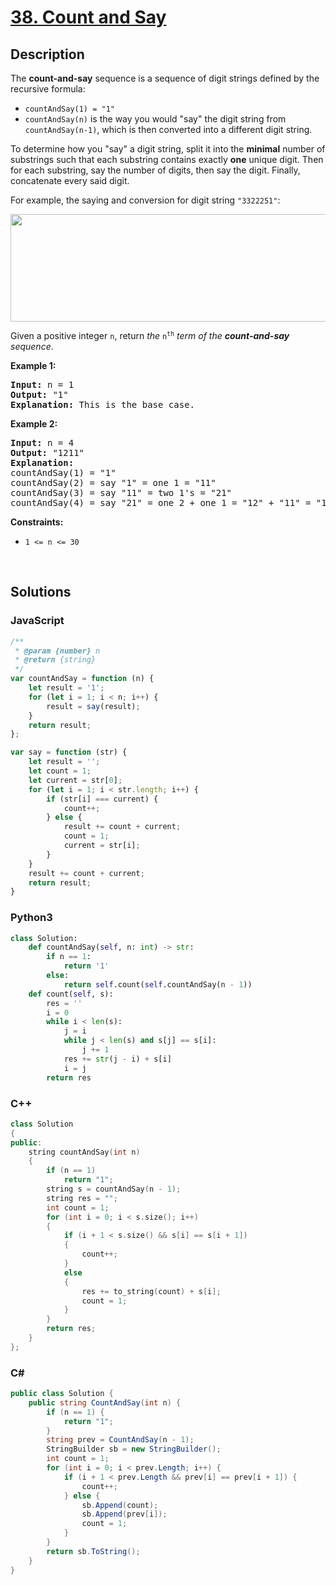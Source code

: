 # [38. Count and Say](https://leetcode.com/problems/count-and-say/)

## Description

<p>The <strong>count-and-say</strong> sequence is a sequence of digit strings defined by the recursive formula:</p>

<ul>
	<li><code>countAndSay(1) = "1"</code></li>
	<li><code>countAndSay(n)</code> is the way you would "say" the digit string from <code>countAndSay(n-1)</code>, which is then converted into a different digit string.</li>
</ul>

<p>To determine how you "say" a digit string, split it into the <strong>minimal</strong> number of substrings such that each substring contains exactly <strong>one</strong> unique digit. Then for each substring, say the number of digits, then say the digit. Finally, concatenate every said digit.</p>

<p>For example, the saying and conversion for digit string <code>"3322251"</code>:</p>
<img alt="" src="https://assets.leetcode.com/uploads/2020/10/23/countandsay.jpg" style="width: 581px; height: 172px;">
<p>Given a positive integer <code>n</code>, return <em>the </em><code>n<sup>th</sup></code><em> term of the <strong>count-and-say</strong> sequence</em>.</p>

<p><strong class="example">Example 1:</strong></p>

<pre><strong>Input:</strong> n = 1
<strong>Output:</strong> "1"
<strong>Explanation:</strong> This is the base case.
</pre>

<p><strong class="example">Example 2:</strong></p>

<pre><strong>Input:</strong> n = 4
<strong>Output:</strong> "1211"
<strong>Explanation:</strong>
countAndSay(1) = "1"
countAndSay(2) = say "1" = one 1 = "11"
countAndSay(3) = say "11" = two 1's = "21"
countAndSay(4) = say "21" = one 2 + one 1 = "12" + "11" = "1211"
</pre>

<p><strong>Constraints:</strong></p>

<ul>
	<li><code>1 &lt;= n &lt;= 30</code></li>
</ul>
<p>&nbsp;</p>

## Solutions

### **JavaScript**

```javascript
/**
 * @param {number} n
 * @return {string}
 */
var countAndSay = function (n) {
    let result = '1';
    for (let i = 1; i < n; i++) {
        result = say(result);
    }
    return result;
};

var say = function (str) {
    let result = '';
    let count = 1;
    let current = str[0];
    for (let i = 1; i < str.length; i++) {
        if (str[i] === current) {
            count++;
        } else {
            result += count + current;
            count = 1;
            current = str[i];
        }
    }
    result += count + current;
    return result;
}
```

### **Python3**

```python
class Solution:
    def countAndSay(self, n: int) -> str:
        if n == 1:
            return '1'
        else:
            return self.count(self.countAndSay(n - 1))
    def count(self, s):
        res = ''
        i = 0
        while i < len(s):
            j = i
            while j < len(s) and s[j] == s[i]:
                j += 1
            res += str(j - i) + s[i]
            i = j
        return res
```

### **C++**

```cpp
class Solution
{
public:
    string countAndSay(int n)
    {
        if (n == 1)
            return "1";
        string s = countAndSay(n - 1);
        string res = "";
        int count = 1;
        for (int i = 0; i < s.size(); i++)
        {
            if (i + 1 < s.size() && s[i] == s[i + 1])
            {
                count++;
            }
            else
            {
                res += to_string(count) + s[i];
                count = 1;
            }
        }
        return res;
    }
};
```

### **C#**

```csharp
public class Solution {
    public string CountAndSay(int n) {
        if (n == 1) {
            return "1";
        }
        string prev = CountAndSay(n - 1);
        StringBuilder sb = new StringBuilder();
        int count = 1;
        for (int i = 0; i < prev.Length; i++) {
            if (i + 1 < prev.Length && prev[i] == prev[i + 1]) {
                count++;
            } else {
                sb.Append(count);
                sb.Append(prev[i]);
                count = 1;
            }
        }
        return sb.ToString();   
    }
}
```